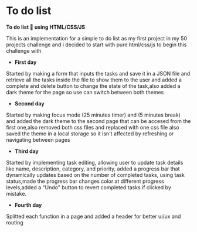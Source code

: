 # To do list 
**To do list 📃 using HTML/CSS/JS**

This is an implementation for a simple to do list as my first project in my 50 projects challenge and i decided to start with pure html/css/js to begin this challenge with

+ **First day**


Started by making a form that inputs the tasks and save it in a JSON file and retrieve all the tasks inside the file to show them
to the user and added a complete and delete button to change the state of the task,also added a dark theme for the page so use can switch between both themes

+ **Second day**


Started by making focus mode (25 minutes timer) and (5 minutes break) and added the dark theme to the second page that can be accesed from the first one,also removed both css files and replaced with one css file
also saved the theme in a local storage so it isn't affected by refreshing or navigating between pages 

+ **Third day**


Started by implementing task editing, allowing user to update task details like name, description, category, and priority, added a progress bar that dynamically updates based on the number of completed tasks, using task status,made the progress bar changes color at different progress levels,added a "Undo" button to revert completed tasks if clicked by mistake.


+ **Fourth day**


Splitted each function in a page and added a header for better ui/ux and routing 